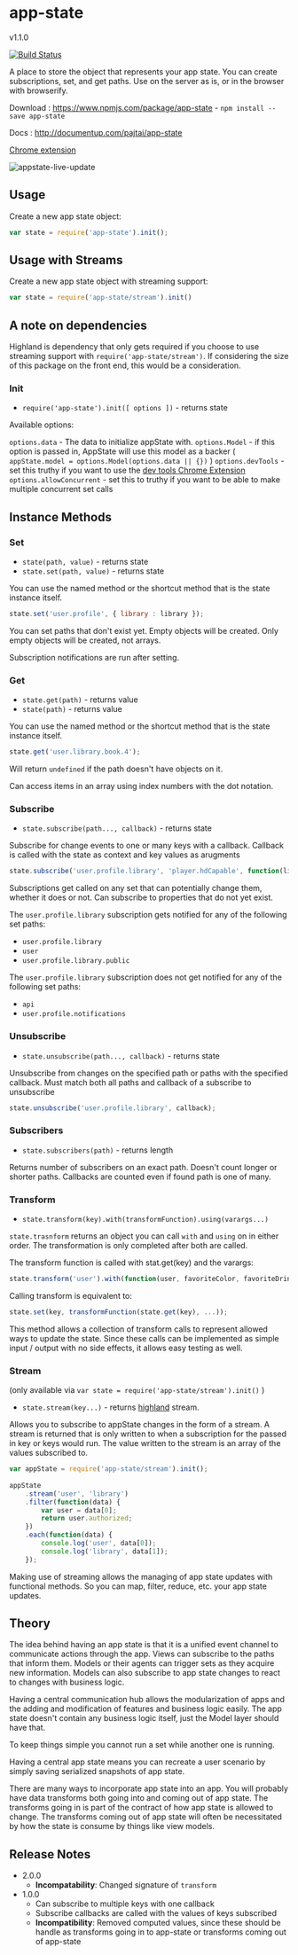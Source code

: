 # app-state
v1.1.0

[![Build Status](https://travis-ci.org/pajtai/app-state.svg?branch=master)](https://travis-ci.org/pajtai/app-state)

A place to store the object that represents your app state. You can create subscriptions, set, and get paths.
Use on the server as is, or in the browser with browserify. 

Download : https://www.npmjs.com/package/app-state - `npm install --save app-state`

Docs : http://documentup.com/pajtai/app-state

[Chrome extension](https://github.com/Duder-onomy/app-state-chrome-extension)

![appstate-live-update](https://cloud.githubusercontent.com/assets/1643937/12075681/b1d5caba-b13c-11e5-8c8e-54eb239bcb93.gif)

## Usage

Create a new app state object:

```javascript
var state = require('app-state').init();
```

## Usage with Streams

Create a new app state object with streaming support:

```javascript
var state = require('app-state/stream').init()
```

## A note on dependencies

Highland is dependency that only gets required if you choose to use streaming support with `require('app-state/stream')`. If considering the size of this package on the front end, this would be a consideration.

### Init

* `require('app-state').init([ options ])` - returns state

Available options:

`options.data` - The data to initialize appState with.
`options.Model` - if this option is passed in, AppState will use this model as a backer ( `appState.model = options.Model(options.data || {})` )
`options.devTools` - set this truthy if you want to use the [dev tools Chrome Extension](https://github.com/Duder-onomy/app-state-chrome-extension)
`options.allowConcurrent` - set this to truthy if you want to be able to make multiple concurrent set calls

## Instance Methods

### Set

* `state(path, value)` - returns state
* `state.set(path, value)` - returns state

You can use the named method or the shortcut method that is the state instance itself.

```javascript
state.set('user.profile', { library : library });
```

You can set paths that don't exist yet. Empty objects will be created. Only empty objects will be created, not arrays.

Subscription notifications are run after setting.

### Get

* `state.get(path)` - returns value
* `state(path)` - returns value

You can use the named method or the shortcut method that is the state instance itself.

```javascript
state.get('user.library.book.4');
```

Will return `undefined` if the path doesn't have objects on it.

Can access items in an array using index numbers with the dot notation.

### Subscribe

* `state.subscribe(path..., callback)` - returns state

Subscribe for change events to one or many keys with a callback. Callback is called with the state as context and key values as arugments

```javascript
state.subscribe('user.profile.library', 'player.hdCapable', function(library, hdCapable) { ... });
```

Subscriptions get called on any set that can potentially change them, whether it does or not. Can subscribe to properties that do not yet exist.

The `user.profile.library` subscription gets notified for any of the following set paths:

* `user.profile.library`
* `user`
* `user.profile.library.public`

The `user.profile.library` subscription does not get notified for any of the following set paths:

* `api`
* `user.profile.notifications`

### Unsubscribe

* `state.unsubscribe(path..., callback)` - returns state

Unsubscribe from changes on the specified path or paths with the specified callback. Must match both all paths and callback of a subscribe to unsubscribe

```javascript
state.unsubscribe('user.profile.library', callback);
```

### Subscribers

* `state.subscribers(path)` - returns length

Returns number of subscribers on an exact path. Doesn't count longer or shorter paths. Callbacks are counted even if found path is one of many.

### Transform

* `state.transform(key).with(transformFunction).using(varargs...)`

`state.trasnform` returns an object you can call `with` and `using` on in either order. The transformation is only completed
after both are called.

The transform function is called with stat.get(key) and the varargs:

```javascript
state.transform('user').with(function(user, favoriteColor, favoriteDrink) { ... }).using('green', 'White Russian');
```

Calling transform is equivalent to:

```javascript
state.set(key, transformFunction(state.get(key), ...));
```

This method allows a collection of transform calls to represent allowed ways to update the state. Since these calls can be implemented as simple input / output with no side effects, it allows easy testing as well.
 
### Stream

(only available via `var state = require('app-state/stream').init()` )

* `state.stream(key...)` - returns [highland](http://highlandjs.org) stream.

Allows you to subscribe to appState changes in the form of a stream. A stream is returned that is only written to when a subscription for the passed in key or keys would run. The value written to the stream is an array of the values subscribed to.

```javascript
var appState = require('app-state/stream').init();
    
appState
    .stream('user', 'library')
    .filter(function(data) {
        var user = data[0];
        return user.authorized;
    })
    .each(function(data) {
        console.log('user', data[0]);
        console.log('library', data[1]);
    });
```

Making use of streaming allows the managing of app state updates with functional methods. So you can map, filter, reduce, etc. your app state updates.

## Theory

The idea behind having an app state is that it is a unified event channel to communicate actions through the app. Views can subscribe to the paths that inform them. Models or their agents can trigger sets as they acquire new information. Models can also subscribe to app state changes to react to changes with business logic.

Having a central communication hub allows the modularization of apps and the adding and modification of features and business logic easily. The app state doesn't contain any business logic itself, just the Model layer should have that.

To keep things simple you cannot run a set while another one is running.

Having a central app state means you can recreate a user scenario by simply saving serialized snapshots of app state.

There are many ways to incorporate app state into an app. You will probably have data transforms both going into and coming out of app state. The transforms going in is part of the contract of how app state is allowed to change. The transforms coming out of app state will often be necessitated by how the state is consume by things like view models.

## Release Notes

- 2.0.0
    - **Incompatability**: Changed signature of `transform`
- 1.0.0
    - Can subscribe to multiple keys with one callback
    - Subscribe callbacks are called with the values of keys subscribed
    - **Incompatibility**: Removed computed values, since these should be handle as transforms going in to app-state or transforms coming out of app-state
    
